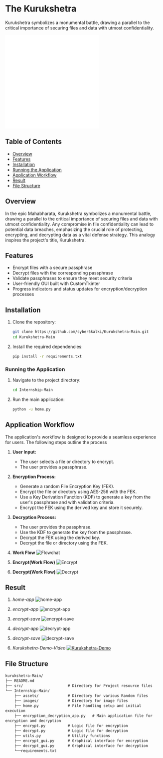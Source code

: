 # The Kurukshetra

Kurukshetra symbolizes a monumental battle, drawing a parallel to the critical importance of securing files and data with utmost confidentiality.

<img src="/Internship-Main/images/kurukshetra.gif" alt="Kurukshetra GIF" align="center" width="300">

## Table of Contents

- [Overview](#overview)
- [Features](#features)
- [Installation](#installation)
- [Running the Application](#running-the-application)
- [Application Workflow](#application-workflow)
- [Result](#result)
- [File Structure](#file-structure)


## Overview

In the epic Mahabharata, Kurukshetra symbolizes a monumental battle, drawing a parallel to the critical importance of securing files and data with utmost confidentiality. Any compromise in file confidentiality can lead to potential data breaches, emphasizing the crucial role of protecting, encrypting, and decrypting data as a vital defense strategy. This analogy inspires the project's title, Kurukshetra.

## Features

- Encrypt files with a secure passphrase
- Decrypt files with the corresponding passphrase
- Validate passphrases to ensure they meet security criteria
- User-friendly GUI built with CustomTkinter
- Progress indicators and status updates for encryption/decryption processes

## Installation

1. Clone the repository:
   ```sh
   git clone https://github.com/cyber5kalki/Kurukshetra-Main.git
   cd Kurukshetra-Main
    ```
2. Install the required dependencies:
    ```sh
    pip install -r requirements.txt
    ```
### Running the Application

1. Navigate to the project directory:
    ```sh
    cd Internship-Main
    ```
2. Run the main application:
    ```sh
    python -u home.py
    ```

## Application Workflow
The application's workflow is designed to provide a seamless experience for users. The following steps outline the process

1. **User Input:**
   - The user selects a file or directory to encrypt.
   - The user provides a passphrase.

2. **Encryption Process:**
   - Generate a random File Encryption Key (FEK).
   - Encrypt the file or directory using AES-256 with the FEK.
   - Use a Key Derivation Function (KDF) to generate a key from the user's passphrase and with validation criteria.
   - Encrypt the FEK using the derived key and store it securely.

3. **Decryption Process:**
   - The user provides the passphrase.
   - Use the KDF to generate the key from the passphrase.
   - Decrypt the FEK using the derived key.
   - Decrypt the file or directory using the FEK.

4. **Work Flow**
![Flowchat](src/Flowchat.jpeg)

5. **Encrypt(Work Flow)**
![Encrypt](src/Encrypt.jpeg)

6. **Decrypt(Work Flow)**
![Decrypt](src/Decrypt.jpeg)

## Result

1. *home-app*
![home-app](src/Project-Screenshorts/home-app.png)

2. *encrypt-app*
![encrypt-app](src/Project-Screenshorts/encrypt-app.png)

3. *encrypt-save*
![encrypt-save](src/Project-Screenshorts/encrypt.png)

4. *decrypt-app*
![decrypt-app](src/Project-Screenshorts/decrypt-app.png)

5. *decrypt-save*
![decrypt-save](src/Project-Screenshorts/decrypt.png)

6. *Kurukshetra-Demo-Video*
[![Kurukshetra-Demo](src/Kurukshetra.jpg)](https://drive.google.com/file/d/1PQQepLfM7AC0A-OVkK75TcMMQ2jjSzTy/view?usp=sharing)


## File Structure
```plaintext
kurukshetra-Main/
├── README.md
├── src/                    # Directory for Project resource files
└── Internship-Main/
    ├── assets/             # Directory for various Random files
    ├── images/             # Directory for image files
    ├── home.py             # File handling setup and initial execution
    ├── encryption_decryption_app.py   # Main application file for encryption and decryption
    ├── encrypt.py          # Logic file for encryption
    ├── decrypt.py          # Logic file for decryption
    ├── utils.py            # Utility functions
    ├── encrypt_gui.py      # Graphical interface for encryption
    ├── decrypt_gui.py      # Graphical interface for decryption
    └──requirements.txt


    
